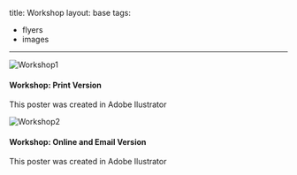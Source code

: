 title: Workshop
layout: base
tags:
  - flyers
  - images
---
<article class="program-card">
          <img src="/images/workshopflyer.jpg" alt="Workshop1" class="img-responsive">
          <div class="card-body">
            <h4>Workshop: Print Version</h4>
            <p>This poster was created in Adobe Ilustrator</p>
          </div>
        </article>
        <article class="program-card">
            <img src="/images/version_workshop_loverta.png" alt="Workshop2" class="img-responsive">
            <div class="card-body">
              <h4>Workshop: Online and Email Version</h4>
              <p>This poster was created in Adobe Ilustrator</p>
            </div>
          </article>